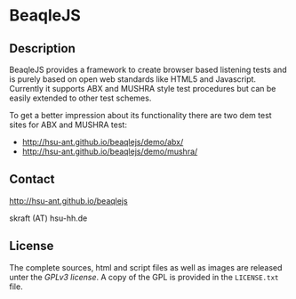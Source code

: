  BeaqleJS
=====================

Description
---------------------

BeaqleJS provides a framework to create browser based listening tests and is purely based on open web standards like HTML5 and Javascript. Currently it supports ABX and MUSHRA style test procedures but can be easily extended to other test schemes.

To get a better impression about its functionality there are two dem test sites for ABX and MUSHRA test:

* http://hsu-ant.github.io/beaqlejs/demo/abx/
* http://hsu-ant.github.io/beaqlejs/demo/mushra/


Contact
---------------------

http://hsu-ant.github.io/beaqlejs

skraft (AT) hsu-hh.de


License
---------------------

The complete sources, html and script files as well as images are released unter the *GPLv3 
license*. A copy of the GPL is provided in the `LICENSE.txt` file.
